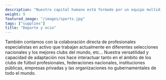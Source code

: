 ```yaml
---
description: "Nuestro capital humano está formado por un equipo multidisciplinar de expertos profesionales del deporte"
weight: 9
featured_image: "/images/sports.jpg"
tags: ["supplies"]
title: "Deporte y ocio"
---
```

También contamos con la colaboración directa de profesionales especialistas en activo que trabajan actualmente en diferentes selecciones nacionales y los mejores clubs del mundo, etc… Nuestra versatilidad y capacidad de adaptación nos hace interactuar tanto en el ámbito de los clubs de fútbol profesionales, federaciones nacionales, instituciones públicas, empresas privadas y las organizaciones no gubernamentales de todo el mundo.
